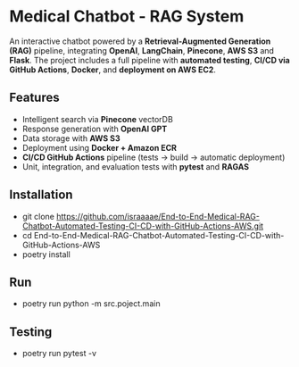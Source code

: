 # Medical Chatbot - RAG System
An interactive chatbot powered by a **Retrieval-Augmented Generation (RAG)** pipeline, integrating **OpenAI**, **LangChain**, **Pinecone**, **AWS S3** and **Flask**.
The project includes a full pipeline with **automated testing**, **CI/CD via GitHub Actions**, **Docker**, and **deployment on AWS EC2**.

## Features
- Intelligent search via **Pinecone** vectorDB
- Response generation with **OpenAI GPT**
- Data storage with **AWS S3**
- Deployment using **Docker + Amazon ECR**
- **CI/CD GitHub Actions** pipeline (tests → build → automatic deployment)
- Unit, integration, and evaluation tests with **pytest** and **RAGAS**

## Installation
- git clone https://github.com/israaaae/End-to-End-Medical-RAG-Chatbot-Automated-Testing-CI-CD-with-GitHub-Actions-AWS.git
- cd End-to-End-Medical-RAG-Chatbot-Automated-Testing-CI-CD-with-GitHub-Actions-AWS
- poetry install

## Run
- poetry run python -m src.poject.main

## Testing
- poetry run pytest -v